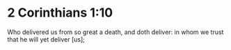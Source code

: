 # 2 Corinthians 1:10

Who delivered us from so great a death, and doth deliver: in whom we trust that he will yet deliver [us];
